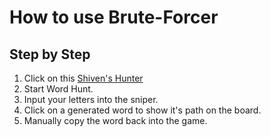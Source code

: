 # How to use Brute-Forcer
## Step by Step
1. Click on this [Shiven's Hunter](https://shivenpatel399.github.io/WordSniper/)
2. Start Word Hunt.
2. Input your letters into the sniper.
3. Click on a generated word to show it's path on the board.
3. Manually copy the word back into the game.
